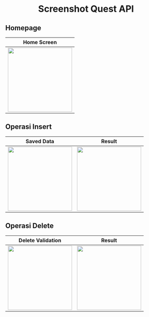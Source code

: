 # <div align="center">Screenshot Quest API</div>

## Homepage
| **Home Screen** |
| --- |
| <img src="https://github.com/user-attachments/assets/13e6f1ff-e20c-40f8-93c1-c5bafa615e65" width="200"> | 

## Operasi Insert
| **Saved Data** | **Result** |
| --- | --- |
| <img src="https://github.com/user-attachments/assets/1a559307-ff5c-43e5-ae1e-068afcb675f2" width="200"> | <img src="https://github.com/user-attachments/assets/8d1ecb26-1eb6-4768-8f56-20e2a28ccfc0" width="200"> |

## Operasi Delete
| **Delete Validation** | **Result** |
| --- | --- |
| <img src="https://github.com/user-attachments/assets/5fd6d4d4-2c72-4dcb-98ae-541efe4c3d76" width="200"> | <img src="https://github.com/user-attachments/assets/1e88c367-8c44-4558-a072-6e97da04f917" width="200"> |
